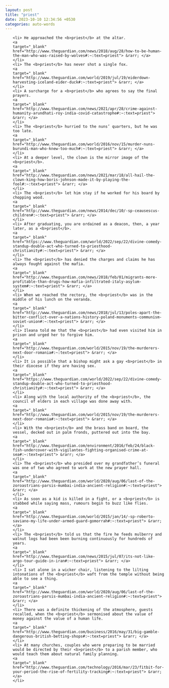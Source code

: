 ```yaml
---
layout: post
title: "priest"
date: 2023-10-10 12:34:56 +0530
categories: auto-words
---
```

<ol>

    <li> He approached the <b>priest</b> at the altar.
    <a 
    target="_blank" 
    href="http://www.theguardian.com/news/2018/aug/28/how-to-be-human-the-man-who-was-raised-by-wolves#:~:text=priest"> &rarr; </a>
    </li>
    <li> The <b>priest</b> has never shot a single fox.
    <a 
    target="_blank" 
    href="http://www.theguardian.com/world/2019/jul/19/eiderdown-harvesting-iceland-eider-duck#:~:text=priest"> &rarr; </a>
    </li>
    <li> A surcharge for a <b>priest</b> who agrees to say the final prayers.
    <a 
    target="_blank" 
    href="http://www.theguardian.com/news/2021/apr/28/crime-against-humanity-arundhati-roy-india-covid-catastrophe#:~:text=priest"> &rarr; </a>
    </li>
    <li> The <b>priest</b> hurried to the nuns’ quarters, but he was too late.
    <a 
    target="_blank" 
    href="http://www.theguardian.com/world/2016/nov/15/murder-nuns-burundi-man-who-knew-too-much#:~:text=priest"> &rarr; </a>
    </li>
    <li> At a deeper level, the clown is the mirror image of the <b>priest</b>.
    <a 
    target="_blank" 
    href="http://www.theguardian.com/news/2021/mar/18/all-hail-the-clown-king-how-boris-johnson-made-it-by-playing-the-fool#:~:text=priest"> &rarr; </a>
    </li>
    <li> The <b>priest</b> let him stay if he worked for his board by chopping wood.
    <a 
    target="_blank" 
    href="http://www.theguardian.com/news/2014/dec/10/-sp-ceausescus-children#:~:text=priest"> &rarr; </a>
    </li>
    <li> After graduating, you are ordained as a deacon, then, a year later, as a <b>priest</b>.
    <a 
    target="_blank" 
    href="https://www.theguardian.com/world/2022/sep/22/divine-comedy-standup-double-act-who-turned-to-priesthood-christianity#:~:text=priest"> &rarr; </a>
    </li>
    <li> The <b>priest</b> has denied the charges and claims he has always fought against the mafia.
    <a 
    target="_blank" 
    href="http://www.theguardian.com/news/2018/feb/01/migrants-more-profitable-than-drugs-how-mafia-infiltrated-italy-asylum-system#:~:text=priest"> &rarr; </a>
    </li>
    <li> When we reached the rectory, the <b>priest</b> was in the middle of his lunch on the veranda.
    <a 
    target="_blank" 
    href="http://www.theguardian.com/news/2018/jul/13/poles-apart-the-bitter-conflict-over-a-nations-history-poland-monuments-communism-soviet-union#:~:text=priest"> &rarr; </a>
    </li>
    <li> Ileana told me that the <b>priest</b> had even visited him in prison and urged her to forgive him.
    <a 
    target="_blank" 
    href="http://www.theguardian.com/world/2015/nov/19/the-murderers-next-door-romania#:~:text=priest"> &rarr; </a>
    </li>
    <li> It is possible that a bishop might ask a gay <b>priest</b> in their diocese if they are having sex.
    <a 
    target="_blank" 
    href="https://www.theguardian.com/world/2022/sep/22/divine-comedy-standup-double-act-who-turned-to-priesthood-christianity#:~:text=priest"> &rarr; </a>
    </li>
    <li> Along with the local authority of the <b>priest</b>, the council of elders in each village was done away with.
    <a 
    target="_blank" 
    href="http://www.theguardian.com/world/2015/nov/19/the-murderers-next-door-romania#:~:text=priest"> &rarr; </a>
    </li>
    <li> With the <b>priest</b> and the brass band on board, the vessel, decked out in palm fronds, puttered out into the bay.
    <a 
    target="_blank" 
    href="http://www.theguardian.com/environment/2016/feb/24/black-fish-undercover-with-vigilantes-fighting-organised-crime-at-sea#:~:text=priest"> &rarr; </a>
    </li>
    <li> The <b>priest</b> who presided over my grandfather’s funeral was one of two who agreed to work at the new prayer hall.
    <a 
    target="_blank" 
    href="http://www.theguardian.com/world/2020/aug/06/last-of-the-zoroastrians-parsis-mumbai-india-ancient-religion#:~:text=priest"> &rarr; </a>
    </li>
    <li> As soon as a kid is killed in a fight, or a <b>priest</b> is stabbed while saying mass, rumours begin to buzz like flies.
    <a 
    target="_blank" 
    href="http://www.theguardian.com/world/2015/jan/14/-sp-roberto-saviano-my-life-under-armed-guard-gomorrah#:~:text=priest"> &rarr; </a>
    </li>
    <li> The <b>priest</b> told us that the fire he feeds mulberry and walnut logs had been been burning continuously for hundreds of years.
    <a 
    target="_blank" 
    href="http://www.theguardian.com/news/2015/jul/07/its-not-like-argo-tour-guide-in-iran#:~:text=priest"> &rarr; </a>
    </li>
    <li> I sat alone in a wicker chair, listening to the lilting intonations of the <b>priest</b> waft from the temple without being able to see a thing.
    <a 
    target="_blank" 
    href="http://www.theguardian.com/world/2020/aug/06/last-of-the-zoroastrians-parsis-mumbai-india-ancient-religion#:~:text=priest"> &rarr; </a>
    </li>
    <li> There was a definite thickening of the atmosphere, guests recalled, when the <b>priest</b> sermonised about the value of money against the value of a human life.
    <a 
    target="_blank" 
    href="http://www.theguardian.com/business/2016/may/31/big-gamble-dangerous-british-betting-shops#:~:text=priest"> &rarr; </a>
    </li>
    <li> At many churches, couples who were preparing to be married would be directed by their <b>priest</b> to a parish member, who would teach them about natural family planning.
    <a 
    target="_blank" 
    href="http://www.theguardian.com/technology/2016/mar/23/fitbit-for-your-period-the-rise-of-fertility-tracking#:~:text=priest"> &rarr; </a>
    </li>